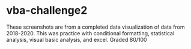 # vba-challenge2

These screenshots are from a completed data visualization of data from 2018-2020.
This was practice with conditional formatting, statistical analysis, visual basic analysis, and excel. 
Graded 80/100
